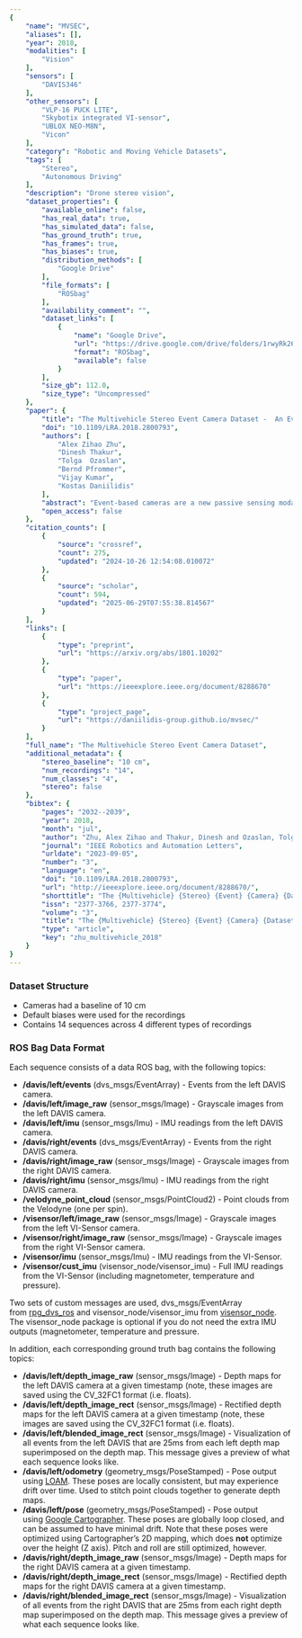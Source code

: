 ```yaml
---
{
    "name": "MVSEC",
    "aliases": [],
    "year": 2018,
    "modalities": [
        "Vision"
    ],
    "sensors": [
        "DAVIS346"
    ],
    "other_sensors": [
        "VLP-16 PUCK LITE",
        "Skybotix integrated VI-sensor",
        "UBLOX NEO-M8N",
        "Vicon"
    ],
    "category": "Robotic and Moving Vehicle Datasets",
    "tags": [
        "Stereo",
        "Autonomous Driving"
    ],
    "description": "Drone stereo vision",
    "dataset_properties": {
        "available_online": false,
        "has_real_data": true,
        "has_simulated_data": false,
        "has_ground_truth": true,
        "has_frames": true,
        "has_biases": true,
        "distribution_methods": [
            "Google Drive"
        ],
        "file_formats": [
            "ROSbag"
        ],
        "availability_comment": "",
        "dataset_links": [
            {
                "name": "Google Drive",
                "url": "https://drive.google.com/drive/folders/1rwyRk26wtWeRgrAx_fgPc-ubUzTFThkV",
                "format": "ROSbag",
                "available": false
            }
        ],
        "size_gb": 112.0,
        "size_type": "Uncompressed"
    },
    "paper": {
        "title": "The Multivehicle Stereo Event Camera Dataset -  An Event Camera Dataset for 3D Perception",
        "doi": "10.1109/LRA.2018.2800793",
        "authors": [
            "Alex Zihao Zhu",
            "Dinesh Thakur",
            "Tolga  Ozaslan",
            "Bernd Pfrommer",
            "Vijay Kumar",
            "Kostas Daniilidis"
        ],
        "abstract": "Event-based cameras are a new passive sensing modality with a number of bene\ufb01ts over traditional cameras, including extremely low latency, asynchronous data acquisition, high dynamic range, and very low power consumption. There has been a lot of recent interest and development in applying algorithms to use the events to perform a variety of three-dimensional perception tasks, such as feature tracking, visual odometry, and stereo depth estimation. However, there currently lacks the wealth of labeled data that exists for traditional cameras to be used for both testing and development. In this letter, we present a large dataset with a synchronized stereo pair event based camera system, carried on a handheld rig, \ufb02own by a hexacopter, driven on top of a car, and mounted on a motorcycle, in a variety of different illumination levels and environments. From each camera, we provide the event stream, grayscale images, and inertial measurement unit (IMU) readings. In addition, we utilize a combination of IMU, a rigidly mounted lidar system, indoor and outdoor motion capture, and GPS to provide accurate pose and depth images for each camera at up to 100 Hz. For comparison, we also provide synchronized grayscale images and IMU readings from a frame-based stereo camera system.",
        "open_access": false
    },
    "citation_counts": [
        {
            "source": "crossref",
            "count": 275,
            "updated": "2024-10-26 12:54:08.010072"
        },
        {
            "source": "scholar",
            "count": 594,
            "updated": "2025-06-29T07:55:38.814567"
        }
    ],
    "links": [
        {
            "type": "preprint",
            "url": "https://arxiv.org/abs/1801.10202"
        },
        {
            "type": "paper",
            "url": "https://ieeexplore.ieee.org/document/8288670"
        },
        {
            "type": "project_page",
            "url": "https://daniilidis-group.github.io/mvsec/"
        }
    ],
    "full_name": "The Multivehicle Stereo Event Camera Dataset",
    "additional_metadata": {
        "stereo_baseline": "10 cm",
        "num_recordings": "14",
        "num_classes": "4",
        "stereo": false
    },
    "bibtex": {
        "pages": "2032--2039",
        "year": 2018,
        "month": "jul",
        "author": "Zhu, Alex Zihao and Thakur, Dinesh and Ozaslan, Tolga and Pfrommer, Bernd and Kumar, Vijay and Daniilidis, Kostas",
        "journal": "IEEE Robotics and Automation Letters",
        "urldate": "2023-09-05",
        "number": "3",
        "language": "en",
        "doi": "10.1109/LRA.2018.2800793",
        "url": "http://ieeexplore.ieee.org/document/8288670/",
        "shorttitle": "The {Multivehicle} {Stereo} {Event} {Camera} {Dataset}",
        "issn": "2377-3766, 2377-3774",
        "volume": "3",
        "title": "The {Multivehicle} {Stereo} {Event} {Camera} {Dataset}: {An} {Event} {Camera} {Dataset} for {3D} {Perception}",
        "type": "article",
        "key": "zhu_multivehicle_2018"
    }
}
---
```


### Dataset Structure

- Cameras had a baseline of 10 cm
- Default biases were used for the recordings
- Contains 14 sequences across 4 different types of recordings

### ROS Bag Data Format

Each sequence consists of a data ROS bag, with the following topics:

- **/davis/left/events** (dvs_msgs/EventArray) - Events from the left DAVIS camera.
- **/davis/left/image_raw** (sensor_msgs/Image) - Grayscale images from the left DAVIS camera.
- **/davis/left/imu** (sensor_msgs/Imu) - IMU readings from the left DAVIS camera.
- **/davis/right/events** (dvs_msgs/EventArray) - Events from the right DAVIS camera.
- **/davis/right/image_raw** (sensor_msgs/Image) - Grayscale images from the right DAVIS camera.
- **/davis/right/imu** (sensor_msgs/Imu) - IMU readings from the right DAVIS camera.
- **/velodyne_point_cloud** (sensor_msgs/PointCloud2) - Point clouds from the Velodyne (one per spin).
- **/visensor/left/image_raw** (sensor_msgs/Image) - Grayscale images from the left VI-Sensor camera.
- **/visensor/right/image_raw** (sensor_msgs/Image) - Grayscale images from the right VI-Sensor camera.
- **/visensor/imu** (sensor_msgs/Imu) - IMU readings from the VI-Sensor.
- **/visensor/cust_imu** (visensor_node/visensor_imu) - Full IMU readings from the VI-Sensor (including magnetometer, temperature and pressure).

Two sets of custom messages are used, dvs_msgs/EventArray from [rpg_dvs_ros](https://github.com/uzh-rpg/rpg_dvs_ros) and visensor_node/visensor_imu from [visensor_node](https://github.com/ethz-asl/visensor_node). The visensor_node package is optional if you do not need the extra IMU outputs (magnetometer, temperature and pressure.

In addition, each corresponding ground truth bag contains the following topics:

- **/davis/left/depth_image_raw** (sensor_msgs/Image) - Depth maps for the left DAVIS camera at a given timestamp (note, these images are saved using the CV_32FC1 format (i.e. floats).
- **/davis/left/depth_image_rect** (sensor_msgs/Image) - Rectified depth maps for the left DAVIS camera at a given timestamp (note, these images are saved using the CV_32FC1 format (i.e. floats).
- **/davis/left/blended_image_rect** (sensor_msgs/Image) - Visualization of all events from the left DAVIS that are 25ms from each left depth map superimposed on the depth map. This message gives a preview of what each sequence looks like.
- **/davis/left/odometry** (geometry_msgs/PoseStamped) - Pose output using [LOAM](https://www.ri.cmu.edu/publications/loam-lidar-odometry-and-mapping-in-real-time/). These poses are locally consistent, but may experience drift over time. Used to stitch point clouds together to generate depth maps.
- **/davis/left/pose** (geometry_msgs/PoseStamped) - Pose output using [Google Cartographer](https://google-cartographer-ros.readthedocs.io/en/latest/). These poses are globally loop closed, and can be assumed to have minimal drift. Note that these poses were optimized using Cartographer’s 2D mapping, which does **not** optimize over the height (Z axis). Pitch and roll are still optimized, however.
- **/davis/right/depth_image_raw** (sensor_msgs/Image) - Depth maps for the right DAVIS camera at a given timestamp.
- **/davis/right/depth_image_rect** (sensor_msgs/Image) - Rectified depth maps for the right DAVIS camera at a given timestamp.
- **/davis/right/blended_image_rect** (sensor_msgs/Image) - Visualization of all events from the right DAVIS that are 25ms from each right depth map superimposed on the depth map. This message gives a preview of what each sequence looks like.
